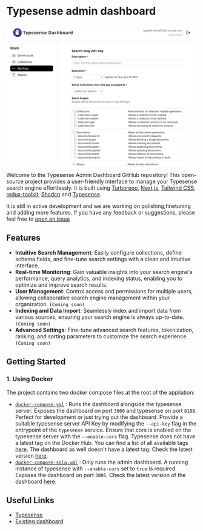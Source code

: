 # Typesense admin dashboard

![Typesense admin dashboard](apps/website_dashboard/public/og.png)

Welcome to the Typesense Admin Dashboard GitHub repository! This open-source project provides a user-friendly interface to manage your Typesense search engine effortlessly. It is built using [Turborepo](https://turbo.build/repo/docs/), [Next.js](https://nextjs.org/), [Tailwind CSS](https://tailwindcss.com/), [redux-toolkit](https://redux-toolkit.js.org/), [Shadcn](https://ui.shadcn.com/) and [Typesense](https://typesense.org/).

It is still in active development and we are working on polishing,finetuning and adding more features. If you have any feedback or suggestions, please feel free to
[open an issue](https://github.com/Lewynation/typesense-admin-dashboard/issues)

## Features

- **Intuitive Search Management**: Easily configure collections, define schema fields, and fine-tune search settings with a clean and intuitive interface.
- **Real-time Monitoring**: Gain valuable insights into your search engine's performance, query analytics, and indexing status, enabling you to optimize and improve search results.
- **User Management**: Control access and permissions for multiple users, allowing collaborative search engine management within your organization. `(Coming soon)`
- **Indexing and Data Import**: Seamlessly index and import data from various sources, ensuring your search engine is always up-to-date. `(Coming soon)`
- **Advanced Settings**: Fine-tune advanced search features, tokenization, ranking, and sorting parameters to customize the search experience. `(Coming soon)`

## Getting Started

### 1. Using Docker

The project contains two docker compose files at the root of the appliation:

- [`docker-compose.yml`](./docker-compose.yml) : Runs the dashboard alongside the typesense server. Exposes the dashboard on port `3000` and typesense on port `8108`. Perfect for development or just trying out the dashboard. Provide a suitable typesense server API Key by modifying the `--api-key` flag in the entrypoint of the `typesense` service. Ensure that cors is enabled on the typesense server with the `--enable-cors` flag. Typesense does not have a latest tag on the Docker Hub. You can find a list of all available tags [here](https://hub.docker.com/r/typesense/typesense/tags). The dashboard as well doesn't have a latest tag. Check the latest version [here](https://github.com/Lewynation/typesense-admin-dashboard/pkgs/container/typesense-admin-dashboard).
- [`docker-compose-solo.yml`](./docker-compose-solo.yml) : Only runs the admin dashboard. A running instance of typesense with `--enable-cors` set to `true` is required. Exposes the dashboard on port `3005`. Check the latest version of the dashboard [here](https://github.com/Lewynation/typesense-admin-dashboard/pkgs/container/typesense-admin-dashboard).

## Useful Links

- [Typesense](https://typesense.org/)
- [Existing dashboard](https://bfritscher.github.io/typesense-dashboard/#)
